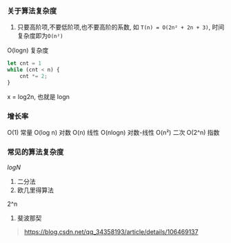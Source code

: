 

### 关于算法复杂度

1. 只要高阶项,不要低阶项,也不要高阶的系数, 如 `T(n) = O(2n² + 2n + 3)`, 时间复杂度即为`O(n²)`


O(logn) 复杂度
```js
let cnt = 1
while (cnt < n) {
    cnt *= 2;
}
```
x = log2n, 也就是 logn


### 增长率

O(1) 常量 
O(log n) 对数
O(n) 线性
O(nlogn) 对数-线性
O(n²) 二次
O(2^n) 指数


### 常见的算法复杂度

*logN*
1. 二分法
2. 欧几里得算法

2^n
1. 斐波那契


> https://blog.csdn.net/qq_34358193/article/details/106469137